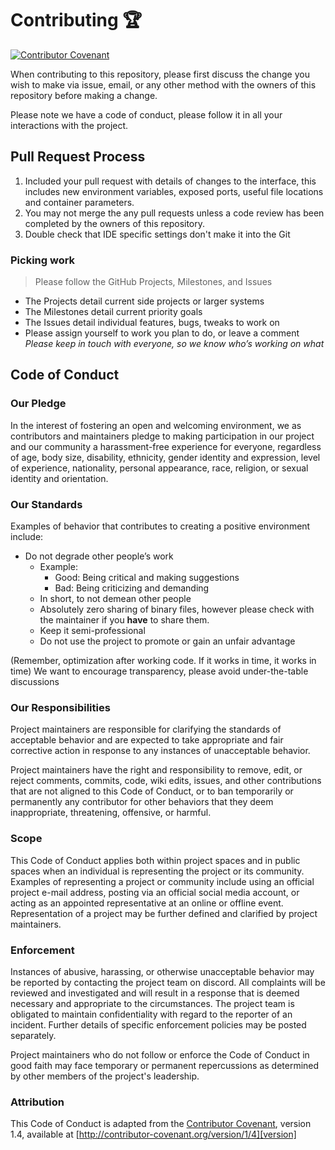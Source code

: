 # Contributing 🏆

[![Contributor Covenant](https://img.shields.io/badge/Contributor%20Covenant-2.1-4baaaa.svg)](./)

When contributing to this repository, please first discuss the change you wish to make via issue,
email, or any other method with the owners of this repository before making a change.

Please note we have a code of conduct, please follow it in all your interactions with the project.

## Pull Request Process

1. Included your pull request with details of changes to the interface, this includes new environment
   variables, exposed ports, useful file locations and container parameters.
2. You may not merge the any pull requests unless a code review has been completed by the owners of
   this repository.
3. Double check that IDE specific settings don't make it into the Git

### Picking work

> Please follow the GitHub Projects, Milestones, and Issues

- The Projects detail current side projects or larger systems
- The Milestones detail current priority goals
- The Issues detail individual features, bugs, tweaks to work on
- Please assign yourself to work you plan to do, or leave a comment
  _Please keep in touch with everyone, so we know who’s working on what_

## Code of Conduct

### Our Pledge

In the interest of fostering an open and welcoming environment, we as
contributors and maintainers pledge to making participation in our project and
our community a harassment-free experience for everyone, regardless of age, body
size, disability, ethnicity, gender identity and expression, level of experience,
nationality, personal appearance, race, religion, or sexual identity and
orientation.

### Our Standards

Examples of behavior that contributes to creating a positive environment
include:

- Do not degrade other people’s work
  - Example:
    - Good: Being critical and making suggestions
    - Bad: Being criticizing and demanding
  - In short, to not demean other people
  - Absolutely zero sharing of binary files, however please check with the maintainer if
    you **have** to share them.
  - Keep it semi-professional
  - Do not use the project to promote or gain an unfair advantage

(Remember, optimization after working code. If it works in time, it works in time)
We want to encourage transparency, please avoid under-the-table discussions

### Our Responsibilities

Project maintainers are responsible for clarifying the standards of acceptable
behavior and are expected to take appropriate and fair corrective action in
response to any instances of unacceptable behavior.

Project maintainers have the right and responsibility to remove, edit, or
reject comments, commits, code, wiki edits, issues, and other contributions
that are not aligned to this Code of Conduct, or to ban temporarily or
permanently any contributor for other behaviors that they deem inappropriate,
threatening, offensive, or harmful.

### Scope

This Code of Conduct applies both within project spaces and in public spaces
when an individual is representing the project or its community. Examples of
representing a project or community include using an official project e-mail
address, posting via an official social media account, or acting as an appointed
representative at an online or offline event. Representation of a project may be
further defined and clarified by project maintainers.

### Enforcement

Instances of abusive, harassing, or otherwise unacceptable behavior may be
reported by contacting the project team on discord. All
complaints will be reviewed and investigated and will result in a response that
is deemed necessary and appropriate to the circumstances. The project team is
obligated to maintain confidentiality with regard to the reporter of an incident.
Further details of specific enforcement policies may be posted separately.

Project maintainers who do not follow or enforce the Code of Conduct in good
faith may face temporary or permanent repercussions as determined by other
members of the project's leadership.

### Attribution

This Code of Conduct is adapted from the [Contributor Covenant][homepage], version 1.4,
available at [http://contributor-covenant.org/version/1/4][version]

[homepage]: http://contributor-covenant.org
[version]: http://contributor-covenant.org/version/1/4/
